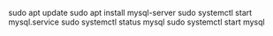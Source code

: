 sudo apt update
sudo apt install mysql-server
sudo systemctl start mysql.service
sudo systemctl status mysql
sudo systemctl start mysql
